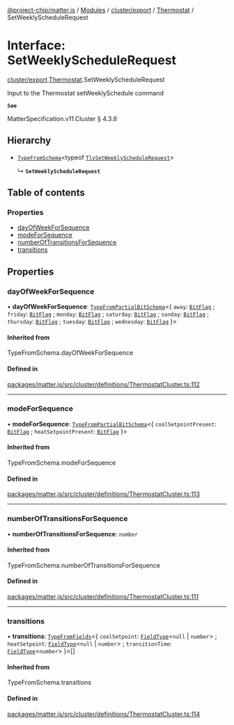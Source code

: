 [@project-chip/matter.js](../README.md) / [Modules](../modules.md) / [cluster/export](../modules/cluster_export.md) / [Thermostat](../modules/cluster_export.Thermostat.md) / SetWeeklyScheduleRequest

# Interface: SetWeeklyScheduleRequest

[cluster/export](../modules/cluster_export.md).[Thermostat](../modules/cluster_export.Thermostat.md).SetWeeklyScheduleRequest

Input to the Thermostat setWeeklySchedule command

**`See`**

MatterSpecification.v11.Cluster § 4.3.8

## Hierarchy

- [`TypeFromSchema`](../modules/tlv_export.md#typefromschema)\<typeof [`TlvSetWeeklyScheduleRequest`](../modules/cluster_export.Thermostat.md#tlvsetweeklyschedulerequest)\>

  ↳ **`SetWeeklyScheduleRequest`**

## Table of contents

### Properties

- [dayOfWeekForSequence](cluster_export.Thermostat.SetWeeklyScheduleRequest.md#dayofweekforsequence)
- [modeForSequence](cluster_export.Thermostat.SetWeeklyScheduleRequest.md#modeforsequence)
- [numberOfTransitionsForSequence](cluster_export.Thermostat.SetWeeklyScheduleRequest.md#numberoftransitionsforsequence)
- [transitions](cluster_export.Thermostat.SetWeeklyScheduleRequest.md#transitions)

## Properties

### dayOfWeekForSequence

• **dayOfWeekForSequence**: [`TypeFromPartialBitSchema`](../modules/schema_export.md#typefrompartialbitschema)\<\{ `away`: [`BitFlag`](../modules/schema_export.md#bitflag) ; `friday`: [`BitFlag`](../modules/schema_export.md#bitflag) ; `monday`: [`BitFlag`](../modules/schema_export.md#bitflag) ; `saturday`: [`BitFlag`](../modules/schema_export.md#bitflag) ; `sunday`: [`BitFlag`](../modules/schema_export.md#bitflag) ; `thursday`: [`BitFlag`](../modules/schema_export.md#bitflag) ; `tuesday`: [`BitFlag`](../modules/schema_export.md#bitflag) ; `wednesday`: [`BitFlag`](../modules/schema_export.md#bitflag)  }\>

#### Inherited from

TypeFromSchema.dayOfWeekForSequence

#### Defined in

[packages/matter.js/src/cluster/definitions/ThermostatCluster.ts:112](https://github.com/project-chip/matter.js/blob/6d3b6a5d957d88a9231d6ecab4bb41f8133112be/packages/matter.js/src/cluster/definitions/ThermostatCluster.ts#L112)

___

### modeForSequence

• **modeForSequence**: [`TypeFromPartialBitSchema`](../modules/schema_export.md#typefrompartialbitschema)\<\{ `coolSetpointPresent`: [`BitFlag`](../modules/schema_export.md#bitflag) ; `heatSetpointPresent`: [`BitFlag`](../modules/schema_export.md#bitflag)  }\>

#### Inherited from

TypeFromSchema.modeForSequence

#### Defined in

[packages/matter.js/src/cluster/definitions/ThermostatCluster.ts:113](https://github.com/project-chip/matter.js/blob/6d3b6a5d957d88a9231d6ecab4bb41f8133112be/packages/matter.js/src/cluster/definitions/ThermostatCluster.ts#L113)

___

### numberOfTransitionsForSequence

• **numberOfTransitionsForSequence**: `number`

#### Inherited from

TypeFromSchema.numberOfTransitionsForSequence

#### Defined in

[packages/matter.js/src/cluster/definitions/ThermostatCluster.ts:111](https://github.com/project-chip/matter.js/blob/6d3b6a5d957d88a9231d6ecab4bb41f8133112be/packages/matter.js/src/cluster/definitions/ThermostatCluster.ts#L111)

___

### transitions

• **transitions**: [`TypeFromFields`](../modules/tlv_export.md#typefromfields)\<\{ `coolSetpoint`: [`FieldType`](tlv_export.FieldType.md)\<``null`` \| `number`\> ; `heatSetpoint`: [`FieldType`](tlv_export.FieldType.md)\<``null`` \| `number`\> ; `transitionTime`: [`FieldType`](tlv_export.FieldType.md)\<`number`\>  }\>[]

#### Inherited from

TypeFromSchema.transitions

#### Defined in

[packages/matter.js/src/cluster/definitions/ThermostatCluster.ts:114](https://github.com/project-chip/matter.js/blob/6d3b6a5d957d88a9231d6ecab4bb41f8133112be/packages/matter.js/src/cluster/definitions/ThermostatCluster.ts#L114)

